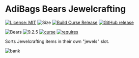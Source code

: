 # AdiBags Bears Jewelcrafting

[![License: MIT](https://img.shields.io/badge/License-MIT-yellow.svg)](https://opensource.org/licenses/MIT)
![Size](https://img.shields.io/github/repo-size/N6REJ/AdiBags_Bears_Jewelcrafting) 
[![Build Curse Release](https://github.com/N6REJ/AdiBags_Bears_Jewelcrafting/actions/workflows/release.yml/badge.svg)](https://github.com/N6REJ/AdiBags_Bears_Jewelcrafting/actions/workflows/release.yml) 
[![GitHub release](https://img.shields.io/github/release/N6REJ/AdiBags_Bears_Jewelcrafting.svg)](https://GitHub.com/N6REJ/AdiBags_Bears_Jewelcrafting/releases/)

![Bears](https://img.shields.io/badge/Supports-Bears-0B68D7)
![9.2.5](https://img.shields.io/badge/Ready_for-9.2.5-darkgreen)
[![curse](https://img.shields.io/badge/Curseforge_Project_ID:-446521-purple)](https://www.curseforge.com/wow/addons/adibags_shadowlands_Jewelcrafting)
[![requires](https://img.shields.io/badge/Requires-AdiBags-brown)](https://www.curseforge.com/wow/addons/adibags)

Sorts Jewelcrafting items in their own "jewels" slot.

![bank](https://user-images.githubusercontent.com/1850089/127739661-3204e8a2-2cf4-402d-a447-83d3392f26b3.png)
